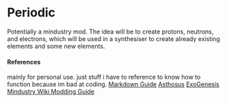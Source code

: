 # Periodic
Potentially a mindustry mod.
The idea will be to create protons, neutrons, and electrons, which will be used in a synthesiser to create already existing elements and some new elements.

#### References
mainly for personal use. just stuff i have to reference to know how to function because im bad at coding.
[Markdown Guide](https://www.markdownguide.org/basic-syntax/)
[Asthosus](https://github.com/Catana791/Asthosus)
[ExoGenesis](https://github.com/AureusStratus/ExoGenesis)
[Mindustry Wiki Modding Guide](https://mindustrygame.github.io/wiki/modding/1-modding/#directory-structure)